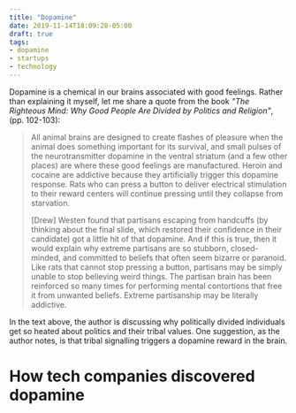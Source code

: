 ```yaml
---
title: "Dopamine"
date: 2019-11-14T18:09:28-05:00
draft: true
tags:
- dopamine
- startups
- technology
---
```


Dopamine is a chemical in our brains associated with good feelings. Rather
than explaining it myself, let me share a quote from the book _"The Righteous
Mind: Why Good People Are Divided by Politics and Religion"_, (pp. 102-103):

> All animal brains are designed to create flashes of pleasure when the animal does something important for its survival, and small pulses of the neurotransmitter dopamine in the ventral striatum (and a few other places) are where these good feelings are manufactured. Heroin and cocaine are addictive because they artificially trigger this dopamine response. Rats who can press a button to deliver electrical stimulation to their reward centers will continue pressing until they collapse from starvation.
>
> [Drew] Westen found that partisans escaping from handcuffs (by thinking about the final slide, which restored their confidence in their candidate) got a little hit of that dopamine. And if this is true, then it would explain why extreme partisans are so stubborn, closed-minded, and committed to beliefs that often seem bizarre or paranoid. Like rats that cannot stop pressing a button, partisans may be simply unable to stop believing weird things. The partisan brain has been reinforced so many times for performing mental contortions that free it from unwanted beliefs. Extreme partisanship may be literally addictive.

In the text above, the author is discussing why politically divided
individuals get so heated about politics and their tribal values. One
suggestion, as the author notes, is that tribal signalling triggers a
dopamine reward in the brain.

# How tech companies discovered dopamine
